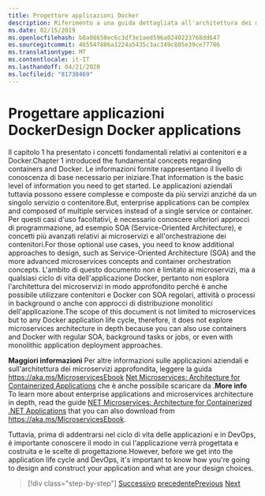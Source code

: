 ```yaml
---
title: Progettare applicazioni Docker
description: Riferimento a una guida dettagliata all'architettura dei microservizi, argomento non trattato nel dettaglio nella presente guida.
ms.date: 02/15/2019
ms.openlocfilehash: b8a08658ec6c3df3e1aed596a0240223768dd647
ms.sourcegitcommit: 465547886a1224a5435c3ac349c805e39ce77706
ms.translationtype: MT
ms.contentlocale: it-IT
ms.lasthandoff: 04/21/2020
ms.locfileid: "81738469"
---
```

# <a name="design-docker-applications"></a><span data-ttu-id="bb0e4-103">Progettare applicazioni Docker</span><span class="sxs-lookup"><span data-stu-id="bb0e4-103">Design Docker applications</span></span>

<span data-ttu-id="bb0e4-104">Il capitolo 1 ha presentato i concetti fondamentali relativi ai contenitori e a Docker.</span><span class="sxs-lookup"><span data-stu-id="bb0e4-104">Chapter 1 introduced the fundamental concepts regarding containers and Docker.</span></span> <span data-ttu-id="bb0e4-105">Le informazioni fornite rappresentano il livello di conoscenza di base necessario per iniziare.</span><span class="sxs-lookup"><span data-stu-id="bb0e4-105">That information is the basic level of information you need to get started.</span></span> <span data-ttu-id="bb0e4-106">Le applicazioni aziendali tuttavia possono essere complesse e composte da più servizi anziché da un singolo servizio o contenitore.</span><span class="sxs-lookup"><span data-stu-id="bb0e4-106">But, enterprise applications can be complex and composed of multiple services instead of a single service or container.</span></span> <span data-ttu-id="bb0e4-107">Per questi casi d'uso facoltativi, è necessario conoscere ulteriori approcci di programmazione, ad esempio SOA (Service-Oriented Architecture), e concetti più avanzati relativi ai microservizi e all'orchestrazione dei contenitori.</span><span class="sxs-lookup"><span data-stu-id="bb0e4-107">For those optional use cases, you need to know additional approaches to design, such as Service-Oriented Architecture (SOA) and the more advanced microservices concepts and container orchestration concepts.</span></span> <span data-ttu-id="bb0e4-108">L'ambito di questo documento non è limitato ai microservizi, ma a qualsiasi ciclo di vita dell'applicazione Docker, pertanto non esplora l'architettura dei microservizi in modo approfondito perché è anche possibile utilizzare contenitori e Docker con SOA regolari, attività o processi in background o anche con approcci di distribuzione monolitici dell'applicazione.</span><span class="sxs-lookup"><span data-stu-id="bb0e4-108">The scope of this document is not limited to microservices but to any Docker application life cycle, therefore, it does not explore microservices architecture in depth because you can also use containers and Docker with regular SOA, background tasks or jobs, or even with monolithic application deployment approaches.</span></span>

<span data-ttu-id="bb0e4-109">**Maggiori informazioni** Per altre informazioni sulle applicazioni aziendali e sull'architettura dei microservizi approfondita, leggere la guida <https://aka.ms/MicroservicesEbook> [Net Microservices: Architecture for Containerized Applications](../../microservices/index.md) che è anche possibile scaricare da .</span><span class="sxs-lookup"><span data-stu-id="bb0e4-109">**More info** To learn more about enterprise applications and microservices architecture in depth, read the guide [NET Microservices: Architecture for Containerized .NET Applications](../../microservices/index.md) that you can also download from <https://aka.ms/MicroservicesEbook>.</span></span>

<span data-ttu-id="bb0e4-110">Tuttavia, prima di addentrarsi nel ciclo di vita delle applicazioni e in DevOps, è importante conoscere il modo in cui l'applicazione verrà progettata e costruita e le scelte di progettazione.</span><span class="sxs-lookup"><span data-stu-id="bb0e4-110">However, before we get into the application life cycle and DevOps, it's important to know how you're going to design and construct your application and what are your design choices.</span></span>

>[!div class="step-by-step"]
><span data-ttu-id="bb0e4-111">[Successivo](index.md)
>[precedente](common-container-design-principles.md)</span><span class="sxs-lookup"><span data-stu-id="bb0e4-111">[Previous](index.md)
[Next](common-container-design-principles.md)</span></span>
